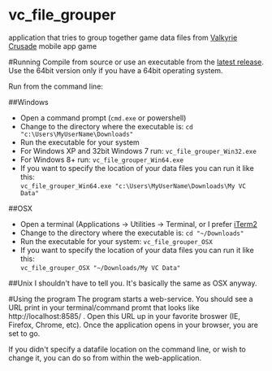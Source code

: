 # vc_file_grouper
application that tries to group together game data files from [Valkyrie Crusade](http://mynet.co.jp/service/valkyrie.html) mobile app game

#Running
Compile from source or use an executable from the [latest release](https://github.com/kushieda-minori/vc_file_grouper/releases/latest). Use the 64bit version only if you have a 64bit operating system.

Run from the command line:

##Windows
* Open a command prompt (```cmd.exe``` or powershell)
* Change to the directory where the executable is: ```cd "c:\Users\MyUserName\Downloads"```
* Run the executable for your system
 * For Windows XP and 32bit Windows 7 run: ```vc_file_grouper_Win32.exe```
 * For Windows 8+ run: ```vc_file_grouper_Win64.exe```
* If you want to specify the location of your data files you can run it like this:<br />
 ```vc_file_grouper_Win64.exe "c:\Users\MyUserName\Downloads\My VC Data"```

##OSX
* Open a terminal (Applications -> Utilities -> Terminal, or I prefer [iTerm2](https://www.iterm2.com/)
* Change to the directory where the executable is: ```cd "~/Downloads"```
* Run the executable for your system: ```vc_file_grouper_OSX```
* If you want to specify the location of your data files you can run it like this:<br />
 ```vc_file_grouper_OSX "~/Downloads/My VC Data"```

##Unix
I shouldn't have to tell you. It's basically the same as OSX anyway.

#Using the program
The program starts a web-service. You should see a URL print in your terminal/command promt that looks like http://localhost:8585/ . Open this URL up in your favorite broswer (IE, Firefox, Chrome, etc). Once the application opens in your browser, you are set to go.

If you didn't specify a datafile location on the command line, or wish to change it, you can do so from within the web-application.
